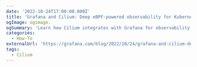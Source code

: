 ```yaml
---
date: '2022-10-24T17:00:00.000Z'
title: 'Grafana and Cilium: Deep eBPF-powered observability for Kubernetes and cloud native infrastructure'
ogImage: ogimage.
ogSummary: 'Learn how Cilium integrates with Grafana for observability'
categories:
  - How-To
externalUrl: 'https://grafana.com/blog/2022/10/24/grafana-and-cilium-deep-ebpf-powered-observability-for-kubernetes-and-cloud-native-infrastructure/'
tags:
  - Cilium
---
```

